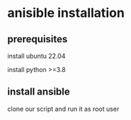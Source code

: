 # anisible installation 
## prerequisites
install ubuntu 22.04 

install python >=3.8

## install ansible

clone our script and run it as root user 